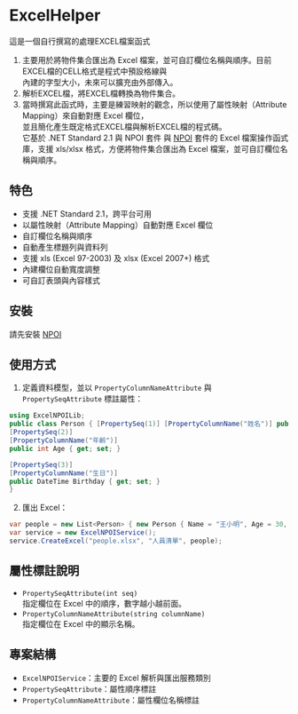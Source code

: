 # ExcelHelper
這是一個自行撰寫的處理EXCEL檔案函式  
1. 主要用於將物件集合匯出為 Excel 檔案，並可自訂欄位名稱與順序。目前EXCEL檔的CELL格式是程式中預設格線與  
   內建的字型大小，未來可以擴充由外部傳入。  
2. 解析EXCEL檔，將EXCEL檔轉換為物件集合。  
3. 當時撰寫此函式時，主要是練習映射的觀念，所以使用了屬性映射（Attribute Mapping）來自動對應 Excel 欄位，  
   並且簡化產生既定格式EXCEL檔與解析EXCEL檔的程式碼。  
它基於 .NET Standard 2.1 與 NPOI 套件 與 [NPOI](https://github.com/tonyqus/npoi) 套件的 Excel 檔案操作函式庫，支援 xls/xlsx 格式，方便將物件集合匯出為 Excel 檔案，並可自訂欄位名稱與順序。  

## 特色

- 支援 .NET Standard 2.1，跨平台可用
- 以屬性映射（Attribute Mapping）自動對應 Excel 欄位
- 自訂欄位名稱與順序
- 自動產生標題列與資料列
- 支援 xls (Excel 97-2003) 及 xlsx (Excel 2007+) 格式
- 內建欄位自動寬度調整
- 可自訂表頭與內容樣式

## 安裝

請先安裝 [NPOI](https://www.nuget.org/packages/NPOI/)

## 使用方式

1. 定義資料模型，並以 `PropertyColumnNameAttribute` 與 `PropertySeqAttribute` 標註屬性：
```csharp
using ExcelNPOILib;
public class Person { [PropertySeq(1)] [PropertyColumnName("姓名")] public string Name { get; set; }
[PropertySeq(2)]
[PropertyColumnName("年齡")]
public int Age { get; set; }

[PropertySeq(3)]
[PropertyColumnName("生日")]
public DateTime Birthday { get; set; }
}
```
	
2. 匯出 Excel：
```csharp
var people = new List<Person> { new Person { Name = "王小明", Age = 30, Birthday = new DateTime(1993, 1, 1) }, new Person { Name = "李小華", Age = 25, Birthday = new DateTime(1998, 5, 20) } };
var service = new ExcelNPOIService(); 
service.CreateExcel("people.xlsx", "人員清單", people);
```


## 屬性標註說明

- `PropertySeqAttribute(int seq)`  
  指定欄位在 Excel 中的順序，數字越小越前面。
- `PropertyColumnNameAttribute(string columnName)`  
  指定欄位在 Excel 中的顯示名稱。

## 專案結構

- `ExcelNPOIService`：主要的 Excel 解析與匯出服務類別
- `PropertySeqAttribute`：屬性順序標註
- `PropertyColumnNameAttribute`：屬性欄位名稱標註

